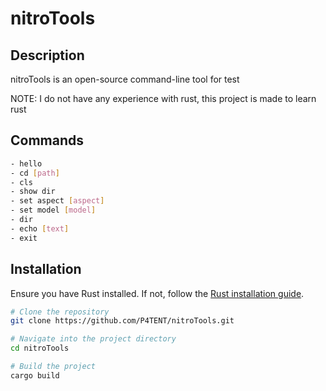 # nitroTools

## Description
nitroTools is an open-source command-line tool for test

NOTE: I do not have any experience with rust, this project is made to learn rust

## Commands
```bash
- hello
- cd [path]
- cls
- show dir
- set aspect [aspect]
- set model [model]
- dir
- echo [text]
- exit
```

## Installation
Ensure you have Rust installed. If not, follow the [Rust installation guide](https://www.rust-lang.org/tools/install).

```bash
# Clone the repository
git clone https://github.com/P4TENT/nitroTools.git

# Navigate into the project directory
cd nitroTools

# Build the project
cargo build
